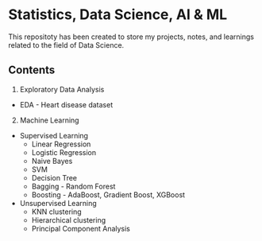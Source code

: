 # Statistics, Data Science, AI & ML

This repositoty has been created to store my projects, notes, and learnings related to the field of Data Science.

## Contents

1. Exploratory Data Analysis
  - EDA  - Heart disease dataset

2. Machine Learning
  - Supervised Learning
    - Linear Regression 
    - Logistic Regression
    - Naive Bayes
    - SVM
    - Decision Tree
    - Bagging - Random Forest
    - Boosting - AdaBoost, Gradient Boost, XGBoost
  - Unsupervised Learning
    - KNN clustering
    - Hierarchical clustering
    - Principal Component Analysis


